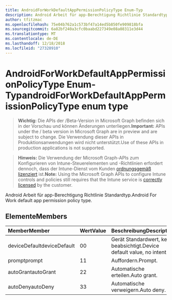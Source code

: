 ```yaml
---
title: AndroidForWorkDefaultAppPermissionPolicyType Enum-Typ
description: Android Arbeit für app-Berechtigung Richtlinie Standardtyp.
author: tfitzmac
ms.openlocfilehash: 75e04b762a1c573bf47a14ed5b850fe909818bfa
ms.sourcegitcommit: 6a82bf240a3cfc0baabd227349e08a08311e3d44
ms.translationtype: MT
ms.contentlocale: de-DE
ms.lasthandoff: 12/18/2018
ms.locfileid: "27328910"
---
```

# <a name="androidforworkdefaultapppermissionpolicytype-enum-type"></a><span data-ttu-id="66895-103">AndroidForWorkDefaultAppPermissionPolicyType Enum-Typ</span><span class="sxs-lookup"><span data-stu-id="66895-103">androidForWorkDefaultAppPermissionPolicyType enum type</span></span>

> <span data-ttu-id="66895-104">**Wichtig:** Die APIs der /Beta-Version in Microsoft Graph befinden sich in der Vorschau und können Änderungen unterliegen.</span><span class="sxs-lookup"><span data-stu-id="66895-104">**Important:** APIs under the / beta version in Microsoft Graph are in preview and are subject to change.</span></span> <span data-ttu-id="66895-105">Die Verwendung dieser APIs in Produktionsanwendungen wird nicht unterstützt.</span><span class="sxs-lookup"><span data-stu-id="66895-105">Use of these APIs in production applications is not supported.</span></span>

> <span data-ttu-id="66895-106">**Hinweis:** Die Verwendung der Microsoft Graph-APIs zum Konfigurieren von Intune-Steuerelementen und -Richtlinien erfordert dennoch, dass der Intune-Dienst vom Kunden [ordnungsgemäß lizenziert](https://go.microsoft.com/fwlink/?linkid=839381) ist.</span><span class="sxs-lookup"><span data-stu-id="66895-106">**Note:** Using the Microsoft Graph APIs to configure Intune controls and policies still requires that the Intune service is [correctly licensed](https://go.microsoft.com/fwlink/?linkid=839381) by the customer.</span></span>

<span data-ttu-id="66895-107">Android Arbeit für app-Berechtigung Richtlinie Standardtyp.</span><span class="sxs-lookup"><span data-stu-id="66895-107">Android For Work default app permission policy type.</span></span>
## <a name="members"></a><span data-ttu-id="66895-108">Elemente</span><span class="sxs-lookup"><span data-stu-id="66895-108">Members</span></span>
|<span data-ttu-id="66895-109">Member</span><span class="sxs-lookup"><span data-stu-id="66895-109">Member</span></span>|<span data-ttu-id="66895-110">Wert</span><span class="sxs-lookup"><span data-stu-id="66895-110">Value</span></span>|<span data-ttu-id="66895-111">Beschreibung</span><span class="sxs-lookup"><span data-stu-id="66895-111">Description</span></span>|
|:---|:---|:---|
|<span data-ttu-id="66895-112">deviceDefault</span><span class="sxs-lookup"><span data-stu-id="66895-112">deviceDefault</span></span>|<span data-ttu-id="66895-113">0</span><span class="sxs-lookup"><span data-stu-id="66895-113">0</span></span>|<span data-ttu-id="66895-114">Gerät Standardwert, keine beabsichtigt.</span><span class="sxs-lookup"><span data-stu-id="66895-114">Device default value, no intent.</span></span>|
|<span data-ttu-id="66895-115">prompt</span><span class="sxs-lookup"><span data-stu-id="66895-115">prompt</span></span>|<span data-ttu-id="66895-116">1</span><span class="sxs-lookup"><span data-stu-id="66895-116">1</span></span>|<span data-ttu-id="66895-117">Auffordern.</span><span class="sxs-lookup"><span data-stu-id="66895-117">Prompt.</span></span>|
|<span data-ttu-id="66895-118">autoGrant</span><span class="sxs-lookup"><span data-stu-id="66895-118">autoGrant</span></span>|<span data-ttu-id="66895-119">2</span><span class="sxs-lookup"><span data-stu-id="66895-119">2</span></span>|<span data-ttu-id="66895-120">Automatische erteilen.</span><span class="sxs-lookup"><span data-stu-id="66895-120">Auto grant.</span></span>|
|<span data-ttu-id="66895-121">autoDeny</span><span class="sxs-lookup"><span data-stu-id="66895-121">autoDeny</span></span>|<span data-ttu-id="66895-122">3</span><span class="sxs-lookup"><span data-stu-id="66895-122">3</span></span>|<span data-ttu-id="66895-123">Automatische verweigern.</span><span class="sxs-lookup"><span data-stu-id="66895-123">Auto deny.</span></span>|





